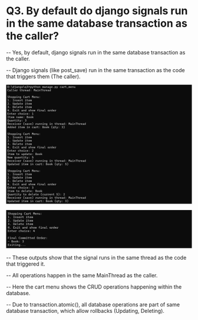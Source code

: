 # Q3. By default do django signals run in the same database transaction as the caller?

-- Yes, by default, django signals run in the same database transaction as the caller.

-- Django signals (like post_save) run in the same transaction as the code that triggers them (The caller).



![Output-Q3.1](https://raw.githubusercontent.com/devi1262005/AccuKnox_Django-Trainee/19b0fa2d245efa54e072c419fc92863c82a8d9d1/images/Output-Q3.1.png)

![Output-Q3.2](https://raw.githubusercontent.com/devi1262005/AccuKnox_Django-Trainee/19b0fa2d245efa54e072c419fc92863c82a8d9d1/images/Output-Q3.2.png)

-- These outputs show that the signal runs in the same thread as the code that triggered it.

-- All operations happen in the same MainThread as the caller.

-- Here the cart menu shows the CRUD operations happening within the database.

-- Due to transaction.atomic(), all database operations are part of same database transaction, which allow rollbacks (Updating, Deleting).
